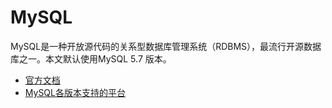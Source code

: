 # MySQL

MySQL是一种开放源代码的关系型数据库管理系统（RDBMS），最流行开源数据库之一。本文默认使用MySQL 5.7 版本。

* [官方文档](https://dev.mysql.com/doc/refman/5.7/en/)
* [MySQL各版本支持的平台](https://www.mysql.com/support/supportedplatforms/database.html)
